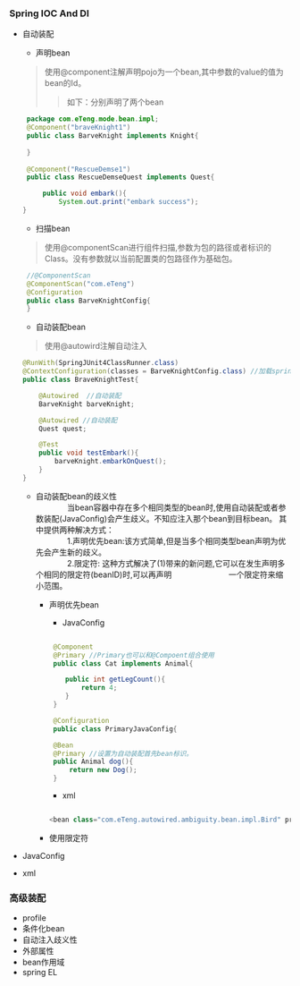  ### Spring IOC And DI
 
- 自动装配
  </br>
  - 声明bean
  > 使用@component注解声明pojo为一个bean,其中参数的value的值为bean的Id。
  >> 如下：分别声明了两个bean
     ```java
      package com.eTeng.mode.bean.impl;
      @Component("braveKnight1")
      public class BarveKnight implements Knight{
      
      }
      
      @Component("RescueDemse1")
      public class RescueDemseQuest implements Quest{

          public void embark(){
              System.out.print("embark success");
     }
     ```
  - 扫描bean
  > 使用@componentScan进行组件扫描,参数为包的路径或者标识的Class。没有参数就以当前配置类的包路径作为基础包。
   ````java
    //@ComponentScan
    @ComponentScan("com.eTeng")
    @Configuration
    public class BarveKnightConfig{
    }
   ````
   - 自动装配bean
   > 使用@autowird注解自动注入
    ````java
    @RunWith(SpringJUnit4ClassRunner.class)
    @ContextConfiguration(classes = BarveKnightConfig.class) //加载spring的上下文。可以是java配置的上下文。也可以是xml配置上下文。
    public class BraveKnightTest{

        @Autowired  //自动装配
        BarveKnight barveKnight;
 
        @Autowired //自动装配
        Quest quest;

        @Test
        public void testEmbark(){
            barveKnight.embarkOnQuest();
        }
    }
    ````
   - 自动装配bean的歧义性　</br>
　　　　当bean容器中存在多个相同类型的bean时,使用自动装配或者参数装配(JavaConfig)会产生歧义。不知应注入那个bean到目标bean。
    其中提供两种解决方式：</br>
　　　　1.声明优先bean:该方式简单,但是当多个相同类型bean声明为优先会产生新的歧义。</br>
　　　　2.限定符: 这种方式解决了(1)带来的新问题,它可以在发生声明多个相同的限定符(beanID)时,可以再声明
    　　　　　　　一个限定符来缩小范围。
     </br>
     - 声明优先bean
       - JavaConfig
       ````java
       
        @Component
        @Primary //Primary也可以和@Compoent组合使用
        public class Cat implements Animal{

           public int getLegCount(){
               return 4;
           }
        }

        @Configuration
        public class PrimaryJavaConfig{

        @Bean
        @Primary //设置为自动装配首先bean标识。
        public Animal dog(){
            return new Dog();
        }
       
       ````
       - xml
       
       ````java
       
       <bean class="com.eTeng.autowired.ambiguity.bean.impl.Bird" primary="true"/>
       
       ````
     - 使用限定符
    
- JavaConfig
- xml
      
### 高级装配

* profile
* 条件化bean
* 自动注入歧义性
* 外部属性
* bean作用域
* spring EL

